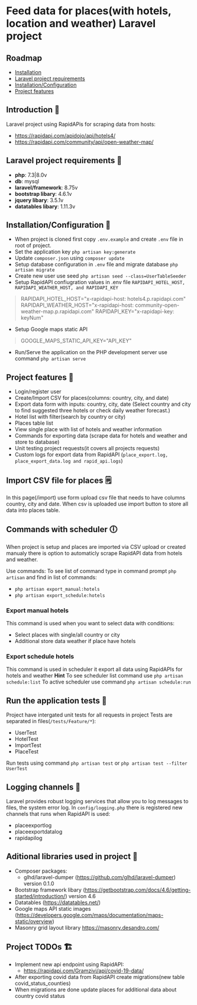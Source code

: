 # Feed data for places(with hotels, location and weather) Laravel project

## Roadmap 
* [Installation](#Introduction)
* [Laravel project requirements](#laravel-project-requirements)
* [Installation/Configuration](#installation-configuration)
* [Project features](#project-features)

## Introduction :large_orange_diamond:

Laravel project using RapidAPis for scraping data from hosts:
- https://rapidapi.com/apidojo/api/hotels4/
- https://rapidapi.com/community/api/open-weather-map/

## Laravel project requirements :dart:
- **php**: 7.3|8.0v
- **db**: mysql
- **laravel/framework**: 8.75v
- **bootstrap libary**: 4.6.1v
- **jquery libary**: 3.5.1v
- **datatables libary**: 1.11.3v

## Installation/Configuration :open_book: 

- When project is cloned first copy `.env.example` and create `.env` file in root of project.
- Set the application key `php artisan key:generate`
- Update `composer.json` using `composer update`
- Setup database configuration in `.env` file and migrate database `php artisan migrate` 
- Create new user use seed `php artisan seed --class=UserTableSeeder`
- Setup RapidAPI confiugration values in .env file `RAPIDAPI_HOTEL_HOST, RAPIDAPI_WEATHER_HOST, and RAPIDAPI_KEY`
> RAPIDAPI_HOTEL_HOST="x-rapidapi-host: hotels4.p.rapidapi.com"
> RAPIDAPI_WEATHER_HOST="x-rapidapi-host:
> community-open-weather-map.p.rapidapi.com"
> RAPIDAPI_KEY="x-rapidapi-key:
> keyNum"
- Setup Google maps static API
> GOOGLE_MAPS_STATIC_API_KEY="API_KEY"

- Run/Serve the application on the PHP development server use command `php artisan serve` 

## Project features :rocket:
- Login/register user
- Create/Import CSV for places(columns: country, city, and date)
- Export data form with inputs: country, city, date (Select country and city to find suggested three hotels or check daily weather forecast.)
- Hotel list with filter(search by country or city)
- Places table list
- View single place with list of hotels and weather information
- Commands for exporting data (scrape data for hotels and weather and store to database)
- Unit testing project requests(it covers all projects requests)
- Custom logs for export data from RapidAPI (`place_export.log, place_export_data.log and rapid_api.logs`)

## Import CSV file for places :spiral_notepad:
In this page(/import) use form upload csv file that needs to have columns country, city and date. When csv is uploaded use import button to store all data into places table.

## Commands with scheduler :clock6:
When project is setup and places are imported via CSV upload or created manualy there is option to automaticly scrape RapidAPI data from hotels and weather.

Use commands:
To see list of command type in command prompt `php artisan` and find in list of commands:
- `php artisan export_manual:hotels`
- `php artisan export_schedule:hotels` 

### Export manual hotels 
This command is used when you want to select data with conditions:
- Select places with single/all country or city
- Additional store data weather if place have hotels

### Export schedule hotels
This command is used in scheduler it export all data using RapidAPIs for hotels and weather
**Hint** To see scheduler list command use `php artisan schedule:list`
To active scheduler use command `php artisan schedule:run`

## Run the application tests :speech_balloon:
Project have intergated unit tests for all requests in project
Tests are separated in files(`/tests/Feature/*`):
- UserTest
- HotelTest
- ImportTest
- PlaceTest

Run tests using command `php artisan test` or `php artisan test --filter UserTest`

## Logging channels :bookmark:
Laravel provides robust logging services that allow you to log messages to files, the system error log.
In `config/logging.php` there is registered new channels that runs when RapidAPI is used:
- placeexportlog
- placeexportdatalog
- rapidapilog


## Aditional libraries used in project :book:

- Composer packages:
	- glhd/laravel-dumper (https://github.com/glhd/laravel-dumper) version 0.1.0
- Bootstrap framework libary (https://getbootstrap.com/docs/4.6/getting-started/introduction/) version 4.6
- Datatables (https://datatables.net/)
- Google maps API static images (https://developers.google.com/maps/documentation/maps-static/overview)
- Masonry grid layout library https://masonry.desandro.com/

## Project TODOs :building_construction:
- Implement new api endpoint using RapidAPI:
	- https://rapidapi.com/Gramzivi/api/covid-19-data/
- After exporting covid data from RapidAPI create migrations(new table covid_status_counties)
- When migrations are done update places for additional data about country covid status